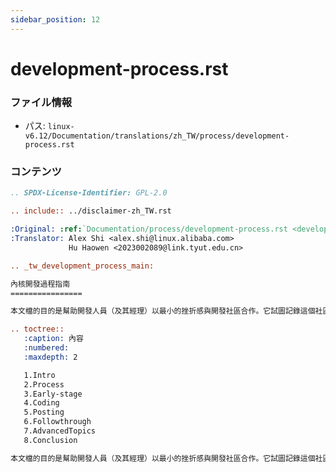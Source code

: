 ```yaml
---
sidebar_position: 12
---
```

# development-process.rst

### ファイル情報

- パス: `linux-v6.12/Documentation/translations/zh_TW/process/development-process.rst`

### コンテンツ

```rst
.. SPDX-License-Identifier: GPL-2.0

.. include:: ../disclaimer-zh_TW.rst

:Original: :ref:`Documentation/process/development-process.rst <development_process_main>`
:Translator: Alex Shi <alex.shi@linux.alibaba.com>
             Hu Haowen <2023002089@link.tyut.edu.cn>

.. _tw_development_process_main:

內核開發過程指南
================

本文檔的目的是幫助開發人員（及其經理）以最小的挫折感與開發社區合作。它試圖記錄這個社區如何以一種不熟悉Linux內核開發（或者實際上是自由軟體開發）的人可以訪問的方式工作。雖然這裡有一些技術資料，但這是一個面向過程的討論，不需要深入了解內核編程就可以理解。

.. toctree::
   :caption: 內容
   :numbered:
   :maxdepth: 2

   1.Intro
   2.Process
   3.Early-stage
   4.Coding
   5.Posting
   6.Followthrough
   7.AdvancedTopics
   8.Conclusion

本文檔的目的是幫助開發人員（及其經理）以最小的挫折感與開發社區合作。它試圖記錄這個社區如何以一種不熟悉Linux內核開發（或者實際上是自由軟件開發）的人可以訪問的方式工作。雖然這裏有一些技術資料，但這是一個面向過程的討論，不需要深入瞭解內核編程就可以理解。

```
